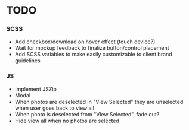 # TODO

### SCSS
* Add checkbox/download on hover effect (touch device?)
* Wait for mockup feedback to finalize button/control placement
* Add SCSS variables to make easily customizable to client brand guidelines

### JS
* Implement JSZip
* Modal
* When photos are deselected in "View Selected" they are unselected when user goes back to view all
* When photo is deselected from "View Selected", fade out?
* Hide view all when no photos are selected
